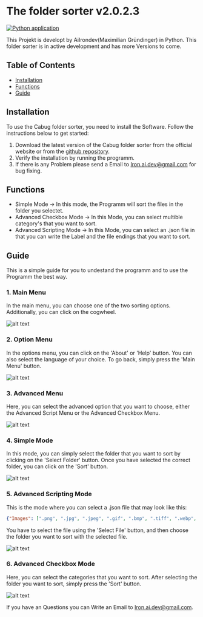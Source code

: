 # The folder sorter v2.0.2.3

[![Python application](https://github.com/AIIrondev/Cabug-Folder-sorter/actions/workflows/main.yml/badge.svg)](https://github.com/AIIrondev/Cabug-Folder-sorter/actions/workflows/main.yml)

This Projekt is developt by AiIrondev(Maximilian Gründinger) in Python.
This folder sorter is in active development and has more Versions to come.

## Table of Contents

- [Installation](#installation)
- [Functions](#functions)
- [Guide](#guide)

## Installation

To use the Cabug folder sorter, you need to install the Software. Follow the instructions below to get started:

1. Download the latest version of the Cabug folder sorter from the official website or from the [github repository](https://github.com/AIIrondev/Folder-sorter/releases).
2. Verify the installation by running the programm.
3. If there is any Problem please send a Email to <Iron.ai.dev@gmail.com> for bug fixing.

## Functions

- Simple Mode -> In this mode, the Programm will sort the files in the folder you selectet.
- Advanced Checkbox Mode -> In this Mode, you can select multible category's that you want to sort.
- Advanced Scripting Mode -> In this Mode, you can select an .json file in that you can write the Label and the file endings that you want to sort.

## Guide

This is a simple guide for you to undestand the programm and to use the Programm the best way.

### 1. Main Menu

In the main menu, you can choose one of the two sorting options. Additionally, you can click on the cogwheel.

![alt text](images/image-1.png)

### 2. Option Menu

In the options menu, you can click on the 'About' or 'Help' button. You can also select the language of your choice. To go back, simply press the 'Main Menu' button.

![alt text](images/image-2.png)

### 3. Advanced Menu

Here, you can select the advanced option that you want to choose, either the Advanced Script Menu or the Advanced Checkbox Menu.

![alt text](images/image-3.png)

### 4. Simple Mode

In this mode, you can simply select the folder that you want to sort by clicking on the 'Select Folder' button. Once you have selected the correct folder, you can click on the 'Sort' button.

![alt text](images/image-4.png)

### 5. Advanced Scripting Mode

This is the mode where you can select a .json file that may look like this:

```json
{"Images": [".png", ".jpg", ".jpeg", ".gif", ".bmp", ".tiff", ".webp", ".svg", ".ico"], "Videos": [".mp4", ".mkv", ".webm", ".flv", ".avi", ".mov", ".wmv", ".mpg", ".mpeg", ".3gp", ".3g2"]}
```

You have to select the file using the 'Select File' button, and then choose the folder you want to sort with the selected file.

![alt text](images/image-5.png)

### 6. Advanced Checkbox Mode

Here, you can select the categories that you want to sort. After selecting the folder you want to sort, simply press the 'Sort' button.

![alt text](images/image-6.png)

If you have an Questions you can Write an Email to <Iron.ai.dev@gmail.com>.
